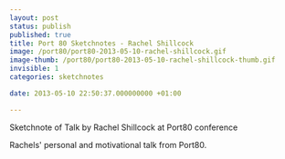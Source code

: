 ```yaml
---
layout: post
status: publish
published: true
title: Port 80 Sketchnotes - Rachel Shillcock
image: /port80/port80-2013-05-10-rachel-shillcock.gif
image-thumb: /port80/port80-2013-05-10-rachel-shillcock-thumb.gif
invisible: 1
categories: sketchnotes

date: 2013-05-10 22:50:37.000000000 +01:00

---
```

Sketchnote of Talk by Rachel Shillcock at Port80 conference

Rachels' personal and motivational talk from Port80.
